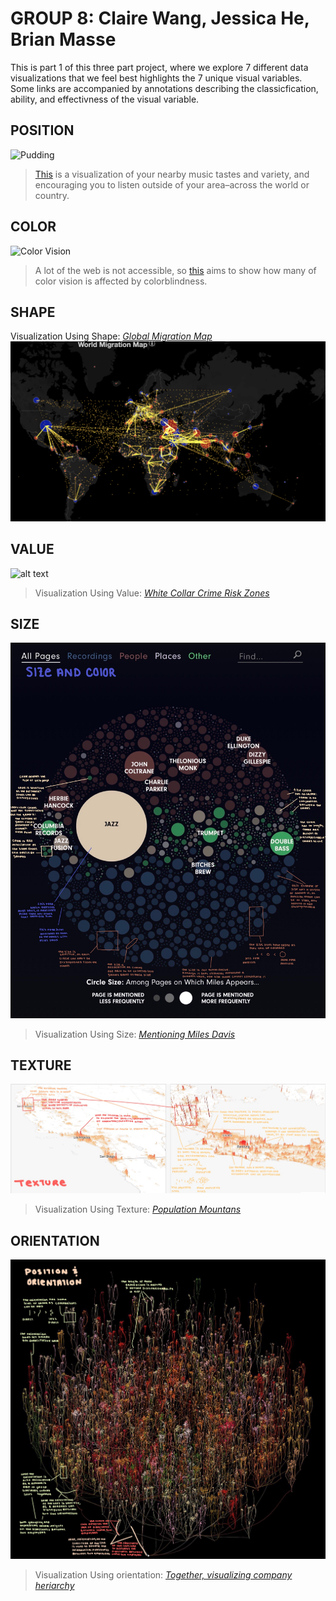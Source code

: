 # GROUP 8: Claire Wang, Jessica He, Brian Masse

This is part 1 of this three part project, where we explore 7 different data visualizations that we feel best highlights the 7 unique visual variables. Some links are accompanied by annotations describing the classicfication, ability, and effectivness of the visual variable. 

<!-- [*data set: twitter data*](https://github.com/ClaireBookworm/politics-tweet-visualization/blob/main/dataset.csv) -->

## **POSITION**
![Pudding](http://u.filein.io/K9zQB789T_.png)
>[This](https://pudding.cool/2021/04/music-bubble/) is a visualization of your nearby music tastes and variety, and encouraging you to listen outside of your area–across the world or country.

## **COLOR**
![Color Vision](http://u.filein.io/hyp398fkci.png)
>A lot of the web is not accessible, so [this](https://observablehq.com/@danburzo/color-vision-deficiency-simulation) aims to show how many of color vision is affected by colorblindness.


## **SHAPE**
Visualization Using Shape: [*Global Migration Map*](http://metrocosm.com/global-migration-map.html)
![alt text](https://github.com/jhe2155/visual-variable/blob/main/Screen%20Shot%202022-01-07%20at%209.01.01%20AM.png)

## **VALUE** 
![alt text](https://github.com/jhe2155/visual-variable/blob/main/Screen%20Shot%202022-01-07%20at%208.59.59%20AM.png)
>Visualization Using Value: [*White Collar Crime Risk Zones*](https://whitecollar.thenewinquiry.com/#dr5ref6)

## **SIZE**
![alt text](https://github.com/Brian-Masse/CSC630/blob/main/Visual%20Variable%20analsis/5f4e45474237bf22ac222087_together-2.jpg)
>Visualization Using Size: [*Mentioning Miles Davis*](https://pudding.cool/2017/03/miles/)


## **TEXTURE**
![alt text](https://github.com/Brian-Masse/CSC630/blob/main/Visual%20Variable%20analsis/5f4e45474237bf22ac222087_together-3.jpg)
>Visualization Using Texture: [*Population Mountans*](https://pudding.cool/2018/12/3d-cities-story/)


## **ORIENTATION**
![alt text](https://github.com/Brian-Masse/CSC630/blob/main/Visual%20Variable%20analsis/5f4e45474237bf22ac222087_together-1.jpg)
>Visualization Using orientation: [*Together, visualizing company heriarchy*](https://www.kirellbenzi.com/art/together)

